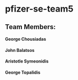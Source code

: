 # pfizer-se-team5

## Team Members:

#### George Chousiadas
#### John Balatsos
#### Aristotle Symeonidis
#### George Topalidis
